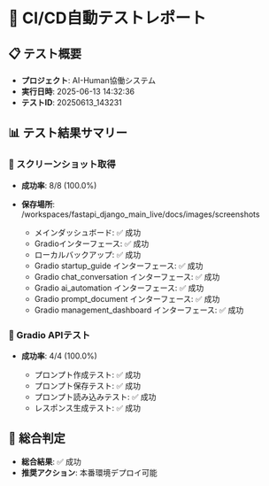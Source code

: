 # 🚀 CI/CD自動テストレポート

## 📋 テスト概要
- **プロジェクト**: AI-Human協働システム
- **実行日時**: 2025-06-13 14:32:36
- **テストID**: 20250613_143231

## 📊 テスト結果サマリー

### 📸 スクリーンショット取得
- **成功率**: 8/8 (100.0%)
- **保存場所**: /workspaces/fastapi_django_main_live/docs/images/screenshots

  - メインダッシュボード: ✅ 成功
  - Gradioインターフェース: ✅ 成功
  - ローカルバックアップ: ✅ 成功
  - Gradio startup_guide インターフェース: ✅ 成功
  - Gradio chat_conversation インターフェース: ✅ 成功
  - Gradio ai_automation インターフェース: ✅ 成功
  - Gradio prompt_document インターフェース: ✅ 成功
  - Gradio management_dashboard インターフェース: ✅ 成功

### 🤖 Gradio APIテスト
- **成功率**: 4/4 (100.0%)

  - プロンプト作成テスト: ✅ 成功
  - プロンプト保存テスト: ✅ 成功
  - プロンプト読み込みテスト: ✅ 成功
  - レスポンス生成テスト: ✅ 成功

## 🎯 総合判定
- **総合結果**: ✅ 成功
- **推奨アクション**: 本番環境デプロイ可能
